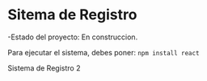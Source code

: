 <h1>Sitema de Registro</h1>

-Estado del proyecto: En construccion.

Para ejecutar el sistema, debes poner:
```npm install react```

Sistema de Registro 2
